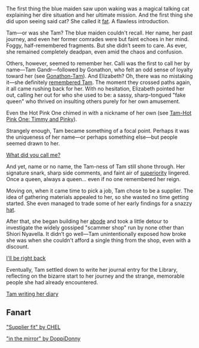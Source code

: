 The first thing the blue maiden saw upon waking was a magical talking cat explaining her dire situation and her ultimate mission. And the first thing she did upon seeing said cat? She called it [fat](https://www.youtube.com/live/9XG91aw1gTo?si=HUKTRLtdetft9DSn&t=554). A flawless introduction.

Tam—or was she Tam? The blue maiden couldn't recall. Her name, her past journey, and even her former comrades were but faint echoes in her mind. Foggy, half-remembered fragments. But she didn’t seem to care. As ever, she remained completely deadpan, even amid the chaos and confusion.

Others, however, seemed to remember her. Calli was the first to call her by name—Tam Gandr—followed by Gonathon, who felt an odd sense of loyalty toward her (see [Gonathon-Tam](#edge:kronii-gigi)). And Elizabeth? Oh, there was no mistaking it—she definitely [remembered Tam](https://www.youtube.com/live/9XG91aw1gTo?si=VPp48UAFuCMSvKch&t=2205). The moment they crossed paths again, it all came rushing back for her. With no hesitation, Elizabeth pointed her out, calling her out for who she used to be: a sassy, sharp-tongued "fake queen" who thrived on insulting others purely for her own amusement.

Even the Hot Pink One chimed in with a nickname of her own (see [Tam-Hot Pink One: Timmy and Pinky](#edge:irys-kronii)).

Strangely enough, Tam became something of a focal point. Perhaps it was the uniqueness of her name—or perhaps something else—but people seemed drawn to her.

[What did you call me?](#embed:https://www.youtube.com/live/9XG91aw1gTo?si=UgoR7e-WfOs8ARgy&t=3782)

And yet, name or no name, the Tam-ness of Tam still shone through. Her signature snark, sharp side comments, and faint air of [superiority](https://www.youtube.com/live/9XG91aw1gTo?si=vZp0hb6TVjwCsmUK&t=3549) lingered. Once a queen, always a queen… even if no one remembered her reign.

Moving on, when it came time to pick a job, Tam chose to be a supplier. The idea of gathering materials appealed to her, so she wasted no time getting started. She even managed to trade some of her early findings for a snazzy [hat](https://www.youtube.com/live/9XG91aw1gTo?si=GRs1MgjdHWSBgNzw&t=8470).

After that, she began building her [abode](https://www.youtube.com/live/9XG91aw1gTo?si=FQg3zwZiabQwSxev&t=12197) and took a little detour to investigate the widely gossiped "scammer shop" run by none other than Shiori Nyavella. It didn’t go well—Tam unintentionally exposed how broke she was when she couldn't afford a single thing from the shop, even with a discount.

[I'll be right back](#embed:https://www.youtube.com/live/9XG91aw1gTo?si=Vw4r0ymqmj9shtiH&t=13306)

Eventually, Tam settled down to write her journal entry for the Library, reflecting on the bizarre start to her journey and the strange, memorable people she had already encountered.

[Tam writing her diary](#embed:https://www.youtube.com/live/9XG91aw1gTo?si=EWtPKvo1Fk35j255&t=15167)

## Fanart

["Supplier fit" by CHEL](https://x.com/chelimationz/status/1919839617232314759)

["in the mirror" by DoppiDonny](https://x.com/DoppiDonny/status/1921230140056424847)
